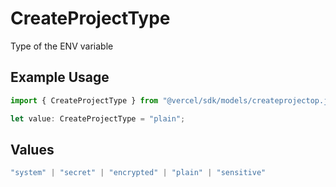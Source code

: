 # CreateProjectType

Type of the ENV variable

## Example Usage

```typescript
import { CreateProjectType } from "@vercel/sdk/models/createprojectop.js";

let value: CreateProjectType = "plain";
```

## Values

```typescript
"system" | "secret" | "encrypted" | "plain" | "sensitive"
```